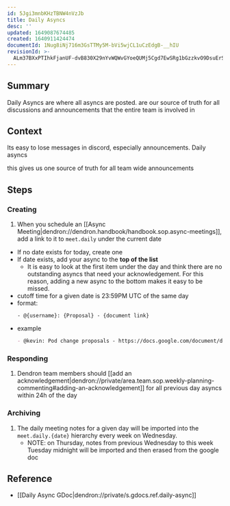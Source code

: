 ```yaml
---
id: 5Jgi3mnbKHzTBNW4nVzJb
title: Daily Asyncs
desc: ''
updated: 1649087674485
created: 1640911424474
documentId: 1Nug8iNj716m3GsTTMy5M-bVi5wjCL1uCzEdgB-__hIU
revisionId: >-
  ALm37BXxPTIhkFjanUF-dvB830X29nYvWQWvGYoeQUMj5Cgd7EwSRg1bGzzkvO9DsuErSzRbCwMRcL0Fll2qQg
---
```


## Summary

Daily Asyncs are where all asyncs are posted. 
are our source of truth for all discussions and announcements that the entire team is involved in

## Context

Its easy to lose messages in discord, especially announcements. Daily asyncs

this gives us one source of truth for all team wide announcements

## Steps

### Creating
1. When you schedule an [[Async Meeting|dendron://dendron.handbook/handbook.sop.async-meetings]], add a link to it to `meet.daily` under the current date 
  - If no date exists for today, create one
  - If date exists, add your async to the **top of the list**
    - It is easy to look at the first item under the day and think there are no outstanding asyncs that need your acknowledgement. For this reason, adding a new async to the bottom makes it easy to be missed.
  - cutoff time for a given date is 23:59PM UTC of the same day
  - format: 
      ```
      - @{username}: {Proposal} - {document link}
      ```
  - example
      ```md
      - @kevin: Pod change proposals - https://docs.google.com/document/d/***/edit
      ```

### Responding
1. Dendron team members should [[add an acknowledgement|dendron://private/area.team.sop.weekly-planning-commenting#adding-an-acknowledgement]] for all previous day asyncs within 24h of the day

### Archiving
1. The daily meeting notes for a given day will be imported into the `meet.daily.{date}` hierarchy every week on Wednesday. 
    - NOTE: on Thursday, notes from previous Wednesday to this week Tuesday midnight will be imported and then erased from the google doc

## Reference
- [[Daily Async GDoc|dendron://private/s.gdocs.ref.daily-async]]